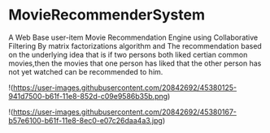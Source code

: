<h1>MovieRecommenderSystem</h1>

A Web Base user-item Movie Recommendation Engine using Collaborative Filtering By matrix factorizations algorithm and The recommendation based on the underlying idea that is if two persons both liked certian common movies,then the movies that one person has liked that the other person has not yet watched can be recommended to him.

!(https://user-images.githubusercontent.com/20842692/45380125-941d7500-b61f-11e8-852d-c09e9586b35b.png)

!(https://user-images.githubusercontent.com/20842692/45380167-b57e6100-b61f-11e8-8ec0-e07c26daa4a3.jpg)
